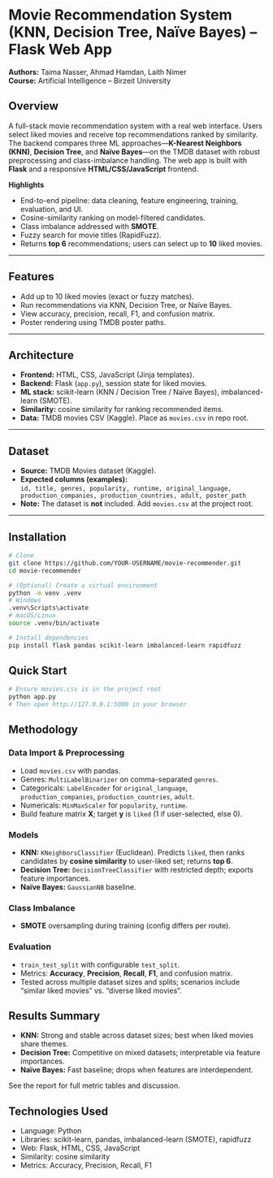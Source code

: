 # Movie Recommendation System (KNN, Decision Tree, Naïve Bayes) – Flask Web App

**Authors:** Taima Nasser, Ahmad Hamdan, Laith Nimer  
**Course:** Artificial Intelligence – Birzeit University

## Overview
A full-stack movie recommendation system with a real web interface. Users select liked movies and receive top recommendations ranked by similarity. The backend compares three ML approaches—**K-Nearest Neighbors (KNN)**, **Decision Tree**, and **Naïve Bayes**—on the TMDB dataset with robust preprocessing and class-imbalance handling. The web app is built with **Flask** and a responsive **HTML/CSS/JavaScript** frontend.

**Highlights**
- End-to-end pipeline: data cleaning, feature engineering, training, evaluation, and UI.
- Cosine-similarity ranking on model-filtered candidates.
- Class imbalance addressed with **SMOTE**.
- Fuzzy search for movie titles (RapidFuzz).
- Returns **top 6** recommendations; users can select up to **10** liked movies.

---

## Features
- Add up to 10 liked movies (exact or fuzzy matches).
- Run recommendations via KNN, Decision Tree, or Naïve Bayes.
- View accuracy, precision, recall, F1, and confusion matrix.
- Poster rendering using TMDB poster paths.

---

## Architecture
- **Frontend:** HTML, CSS, JavaScript (Jinja templates).
- **Backend:** Flask (`app.py`), session state for liked movies.
- **ML stack:** scikit-learn (KNN / Decision Tree / Naïve Bayes), imbalanced-learn (SMOTE).
- **Similarity:** cosine similarity for ranking recommended items.
- **Data:** TMDB movies CSV (Kaggle). Place as `movies.csv` in repo root.

---

## Dataset
- **Source:** TMDB Movies dataset (Kaggle).  
- **Expected columns (examples):**  
  `id, title, genres, popularity, runtime, original_language, production_companies, production_countries, adult, poster_path`
- **Note:** The dataset is **not** included. Add `movies.csv` at the project root.

---

## Installation

```bash
# Clone
git clone https://github.com/YOUR-USERNAME/movie-recommender.git
cd movie-recommender

# (Optional) Create a virtual environment
python -m venv .venv
# Windows
.venv\Scripts\activate
# macOS/Linux
source .venv/bin/activate

# Install dependencies
pip install flask pandas scikit-learn imbalanced-learn rapidfuzz
```
## Quick Start

```bash
# Ensure movies.csv is in the project root
python app.py
# Then open http://127.0.0.1:5000 in your browser
```
## Methodology

### Data Import & Preprocessing
- Load `movies.csv` with pandas.
- Genres: `MultiLabelBinarizer` on comma-separated `genres`.
- Categoricals: `LabelEncoder` for `original_language`, `production_companies`, `production_countries`, `adult`.
- Numericals: `MinMaxScaler` for `popularity`, `runtime`.
- Build feature matrix **X**; target **y** is `liked` (1 if user-selected, else 0).

### Models
- **KNN:** `KNeighborsClassifier` (Euclidean). Predicts `liked`, then ranks candidates by **cosine similarity** to user-liked set; returns **top 6**.
- **Decision Tree:** `DecisionTreeClassifier` with restricted depth; exports feature importances.
- **Naïve Bayes:** `GaussianNB` baseline.

### Class Imbalance
- **SMOTE** oversampling during training (config differs per route).

### Evaluation
- `train_test_split` with configurable `test_split`.
- Metrics: **Accuracy**, **Precision**, **Recall**, **F1**, and confusion matrix.
- Tested across multiple dataset sizes and splits; scenarios include “similar liked movies” vs. “diverse liked movies”.

## Results Summary

- **KNN:** Strong and stable across dataset sizes; best when liked movies share themes.
- **Decision Tree:** Competitive on mixed datasets; interpretable via feature importances.
- **Naïve Bayes:** Fast baseline; drops when features are interdependent.

See the report for full metric tables and discussion.
## Technologies Used

- Language: Python
- Libraries: scikit-learn, pandas, imbalanced-learn (SMOTE), rapidfuzz
- Web: Flask, HTML, CSS, JavaScript
- Similarity: cosine similarity
- Metrics: Accuracy, Precision, Recall, F1
